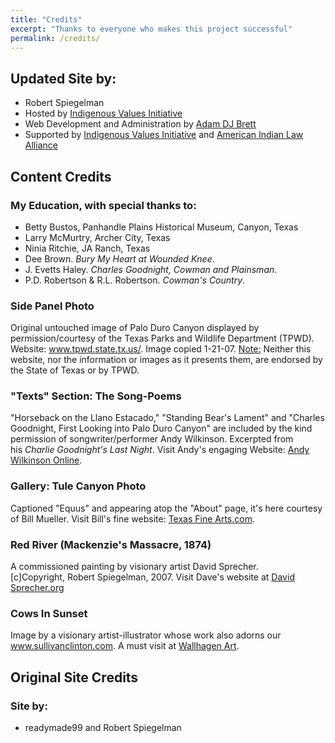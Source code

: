 ```yaml
---
title: "Credits"
excerpt: "Thanks to everyone who makes this project successful"
permalink: /credits/
---
```

## Updated Site by:
  - Robert Spiegelman
  - Hosted by [Indigenous Values Initiative](https://indigenousvalues.org/)
  - Web Development and Administration by [Adam DJ Brett](https://wwww.adamdjbrett.com)
  - Supported by [Indigenous Values Initiative](https://indigenousvalues.org/) and [American Indian Law Alliance](https://aila.ngo)

## Content Credits

### My Education, with special thanks to:

- Betty Bustos, Panhandle Plains Historical Museum, Canyon, Texas  
- Larry McMurtry, Archer City, Texas  
- Ninia Ritchie, JA Ranch, Texas  
- Dee Brown. _Bury My Heart at Wounded Knee_.  
- J. Evetts Haley. _Charles Goodnight, Cowman and Plainsman_.  
- P.D. Robertson & R.L. Robertson. _Cowman's Country_.  

### Side Panel Photo

Original untouched image of Palo Duro Canyon displayed by permission/courtesy of the Texas Parks and Wildlife Department (TPWD). Website: www.tpwd.state.tx.us/. Image copied 1-21-07. <u>Note:</u> Neither this website, nor the information or images as it presents them, are endorsed by the State of Texas or by TPWD.  

### "Texts" Section: The Song-Poems

"Horseback on the Llano Estacado," "Standing Bear's Lament" and "Charles Goodnight, First Looking into Palo Duro Canyon" are included by the kind permission of songwriter/performer Andy Wilkinson. Excerpted from his _Charlie Goodnight's Last Night_. Visit Andy's engaging Website: [Andy Wilkinson Online](http://web.archive.org/web/20090405043715/http://www.andywilkinson.net/ "Andy Wilkinson.net").  

### Gallery: Tule Canyon Photo

Captioned "Equus" and appearing atop the "About" page, it's here courtesy of Bill Mueller. Visit Bill's fine website: [Texas Fine Arts.com](http://web.archive.org/web/20090405043715/http://www.texasfinearts.com/ "TexasFineArts.com").  

### Red River (Mackenzie's Massacre, 1874)

A commissioned painting by visionary artist David Sprecher.  
[c]Copyright, Robert Spiegelman, 2007\. Visit Dave's website at [David Sprecher.org](http://web.archive.org/web/20090405043715/http://www.davidsprecher.org/ "DavidSprecher.org")  

### Cows In Sunset

Image by a visionary artist-illustrator whose work also adorns our www.sullivanclinton.com. A must visit at [Wallhagen Art](http://web.archive.org/web/20090405043715/http://www.wallhagen.com/ "Wallhagen.com").


## Original Site Credits
### Site by:
  - readymade99 and Robert Spiegelman  
